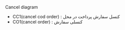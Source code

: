 Cancel diagram
   - CC1(cancel cod order) : کنسل سفارش پرداخت در محل 
   - CO1(cancel order) : کنسلی سفارش